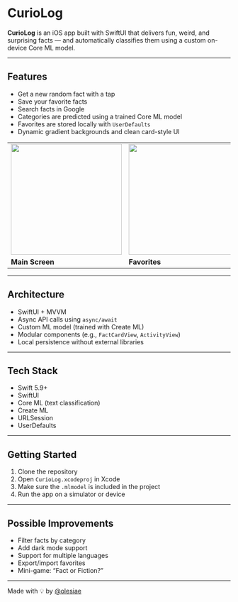 # CurioLog

**CurioLog** is an iOS app built with SwiftUI that delivers fun, weird, and surprising facts — and automatically classifies them using a custom on-device Core ML model.

---

##  Features

- Get a new random fact with a tap
- Save your favorite facts
- Search facts in Google
- Categories are predicted using a trained Core ML model
- Favorites are stored locally with `UserDefaults`
- Dynamic gradient backgrounds and clean card-style UI

  
 <table>
  <tr>
    <td><img src="https://github.com/user-attachments/assets/b67c50b4-585d-4ddc-a685-29bf1f3d1f79" width="250"/></td>
    <td><img src="https://github.com/user-attachments/assets/79372811-5e47-4b1d-80ee-0c716a0a970a" width="250"/></td>
  </tr>
  <tr>
    <td><b>Main Screen</b></td>
    <td><b>Favorites</b></td>
  </tr>
</table>


---

##  Architecture

- SwiftUI + MVVM
- Async API calls using `async/await`
- Custom ML model (trained with Create ML)
- Modular components (e.g., `FactCardView`, `ActivityView`)
- Local persistence without external libraries

---

## Tech Stack

- Swift 5.9+
- SwiftUI
- Core ML (text classification)
- Create ML
- URLSession
- UserDefaults

---

##  Getting Started

1. Clone the repository
2. Open `CurioLog.xcodeproj` in Xcode
3. Make sure the `.mlmodel` is included in the project
4. Run the app on a simulator or device

---

##  Possible Improvements

- Filter facts by category
- Add dark mode support
- Support for multiple languages
- Export/import favorites
- Mini-game: “Fact or Fiction?”

---

Made with 💡 by [@olesiae](https://github.com/olesiae)
